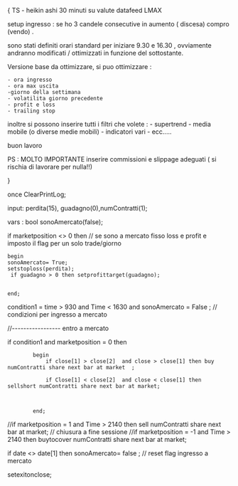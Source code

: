 

{
TS - heikin ashi 30 minuti su valute  datafeed LMAX 


setup  ingresso : se ho 3 candele consecutive in aumento ( discesa) compro (vendo) .

sono stati definiti orari standard per iniziare 9.30 e 16.30  , ovviamente andranno modificati / ottimizzati
in funzione del sottostante.

Versione base da ottimizzare, si puo ottimizzare :

	- ora ingresso
	- ora max uscita
	-giorno della settimana
	- volatilita giorno precedente 
	- profit e loss
	- trailing stop

inoltre si possono inserire tutti i filtri che volete :
	- supertrend
	- media mobile (o diverse medie mobili)
	- indicatori vari
	- ecc.....
	
buon lavoro


PS : MOLTO IMPORTANTE  inserire commissioni e slippage adeguati ( si rischia di lavorare per nulla!!)

}




once ClearPrintLog; 

input: perdita(15), guadagno(0),numContratti(1);


vars :  bool sonoAmercato(false);






 if marketposition <> 0 then   // se sono a mercato fisso loss e profit e imposto il flag per un solo trade/giorno
 	
 	begin
 	sonoAmercato= True;
 	setstoploss(perdita);
 	 if guadagno > 0 then setprofittarget(guadagno);
 	
 	
 	end;

condition1 = time > 930 and Time < 1630 and sonoAmercato = False ;  // condizioni per ingresso a mercato



//----------------- entro a mercato

 if condition1  and marketposition = 0 then
 	
 			begin
 				if close[1] > close[2]  and close > close[1] then buy numContratti share next bar at market  ; 
 				
 				if Close[1] < close[2]  and close < close[1] then sellshort numContratti share next bar at market;	
 				
 
 					
 			end;
 				



		
//if marketposition = 1 and Time > 2140 then sell   numContratti share next  bar at market;    // chiusura a fine sessione 
//if marketposition = -1 and Time > 2140 then buytocover numContratti share next  bar  at market; 
		

if date <> date[1] then sonoAmercato= false ;   // reset flag ingresso a mercato


setexitonclose;
